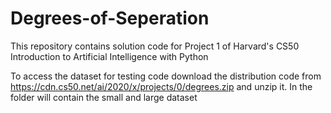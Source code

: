 # Degrees-of-Seperation
This repository contains solution code for Project 1 of Harvard's CS50 Introduction to Artificial Intelligence with Python

To access the dataset for testing code download the distribution code from https://cdn.cs50.net/ai/2020/x/projects/0/degrees.zip and unzip it.
In the folder will contain the small and large dataset
